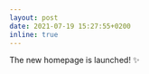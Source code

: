 ```yaml
---
layout: post
date: 2021-07-19 15:27:55+0200
inline: true
---
```


The new homepage is launched! :sparkles:
